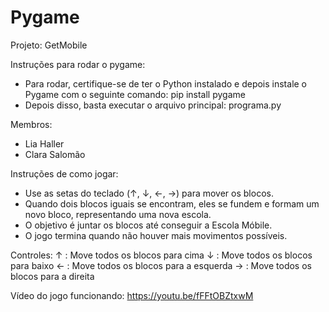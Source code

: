 # Pygame
Projeto: GetMobile

Instruções para rodar o pygame:
- Para rodar, certifique-se de ter o Python instalado e depois instale o Pygame com o seguinte comando:
        pip install pygame
- Depois disso, basta executar o arquivo principal:
        programa.py

Membros:
- Lia Haller
- Clara Salomão

Instruções de como jogar:
- Use as setas do teclado (↑, ↓, ←, →) para mover os blocos.
- Quando dois blocos iguais se encontram, eles se fundem e formam um novo bloco, representando uma nova escola.
- O objetivo é juntar os blocos até conseguir a Escola Móbile.
- O jogo termina quando não houver mais movimentos possíveis.

Controles:
↑ : Move todos os blocos para cima
↓ : Move todos os blocos para baixo
← : Move todos os blocos para a esquerda
→ : Move todos os blocos para a direita

Vídeo do jogo funcionando:
https://youtu.be/fFFtOBZtxwM

